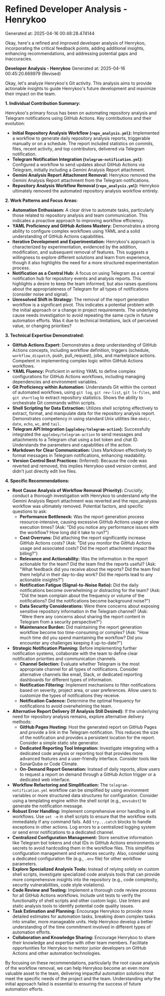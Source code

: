 # Refined Developer Analysis - Henrykoo
Generated at: 2025-04-16 00:48:28.474144

Okay, here's a refined and improved developer analysis of Henrykoo, incorporating the critical feedback points, adding additional insights, enhancing recommendations, and addressing potential gaps and inaccuracies.

**Developer Analysis - Henrykoo**
Generated at: 2025-04-16 00:45:20.668979 (Revised)

Okay, let's analyze Henrykoo's Git activity.  This analysis aims to provide actionable insights to guide Henrykoo's future development and maximize their impact on the team.

**1. Individual Contribution Summary:**

Henrykoo's primary focus has been on automating repository analysis and Telegram notifications using GitHub Actions. Key contributions and their evolution:

*   **Initial Repository Analysis Workflow (`repo_analysis.yml`):**  Implemented a workflow to generate daily repository analysis reports, triggerable manually or on a schedule. The report included statistics on commits, files, recent activity, and top contributors, delivered via Telegram notification.
*   **Telegram Notification Integration (`telegram-notification.yml`):** Configured a workflow to send updates about GitHub Actions via Telegram, initially including a Gemini Analysis Report attachment.
*   **Gemini Analysis Report Attachment Removal:** Henrykoo removed the Gemini Analysis Report attachment from the Telegram notifications.
*   **Repository Analysis Workflow Removal (`repo_analysis.yml`):** Henrykoo ultimately removed the automated repository analysis workflow entirely.

**2. Work Patterns and Focus Areas:**

*   **Automation Enthusiasm:**  A clear drive to automate tasks, particularly those related to repository analysis and team communication.  This indicates a proactive approach to improving workflow efficiency.
*   **YAML Proficiency and GitHub Actions Mastery:** Demonstrates a strong ability to configure complex workflows using YAML and a solid understanding of GitHub Actions capabilities.
*   **Iterative Development and Experimentation:** Henrykoo's approach is characterized by experimentation, evidenced by the addition, modification, and subsequent removal of features. This suggests a willingness to explore different solutions and learn from experience, though it also highlights the need for a more structured experimentation process.
*   **Notification as a Central Hub:** A focus on using Telegram as a central notification hub for repository events and analysis reports. This highlights a desire to keep the team informed, but also raises questions about the appropriateness of Telegram for all types of notifications (consider noise and signal).
*   **Unresolved Shift in Strategy:** The removal of the report generation workflow is a significant pivot. This indicates a potential problem with the initial approach or a change in project requirements. The underlying cause needs investigation to avoid repeating the same cycle in future automation efforts.  Was it due to technical limitations, lack of perceived value, or changing priorities?

**3. Technical Expertise Demonstrated:**

*   **GitHub Actions Expert:**  Demonstrates a deep understanding of GitHub Actions concepts, including workflow definition, triggers (schedule, `workflow_dispatch`, push, pull\_request), jobs, and marketplace actions.  Competent in implementing complex logic within GitHub Actions workflows.
*   **YAML Fluency:** Proficient in writing YAML to define complex configurations for GitHub Actions workflows, including managing dependencies and environment variables.
*   **Git Proficiency within Automation:**  Understands Git within the context of automated workflows, using `git log`, `git rev-list`, `git ls-files`, and `git shortlog` to extract repository statistics. Shows the ability to orchestrate Git commands within scripts.
*   **Shell Scripting for Data Extraction:** Utilizes shell scripting effectively to extract, format, and manipulate data for the repository analysis report. Demonstrates competency in using standard Unix utilities like `mkdir`, `date`, `echo`, `wc`, and `tail`.
*   **Telegram API Integration (`appleboy/telegram-action`):** Successfully integrated the `appleboy/telegram-action` to send messages and attachments to a Telegram chat using a bot token and chat ID. Understands the parameters and capabilities of the action.
*   **Markdown for Clear Communication:** Uses Markdown effectively to format messages in Telegram notifications, enhancing readability.
*   **Version Control Best Practices:** (Inferred): Because the code was reverted and removed, this implies Henrykoo used version control, and didn't just directly edit live files.

**4. Specific Recommendations:**

*   **Root Cause Analysis of Workflow Removal (Priority):** *Crucially*, conduct a thorough investigation with Henrykoo to understand *why* the Gemini Analysis Report attachment was reverted and the repo\_analysis workflow was ultimately removed. Potential factors, and specific questions to ask:
    *   **Performance Bottleneck:** Was the report generation process resource-intensive, causing excessive GitHub Actions usage or slow execution times? (Ask: "Did you notice any performance issues with the workflow? How long did it take to run?")
    *   **Cost Overruns:** Did attaching the report significantly increase GitHub Actions costs? (Ask: "Did you monitor the GitHub Actions usage and associated costs? Did the report attachment impact the billing?")
    *   **Relevance and Actionability:** Was the information in the report actionable for the team? Did the team find the reports useful? (Ask: "What feedback did you receive about the reports? Did the team find them helpful in their day-to-day work? Did the reports lead to any actionable insights?")
    *   **Notification Fatigue (Signal-to-Noise Ratio):** Did the daily notifications become overwhelming or distracting for the team? (Ask: "Did the team complain about the frequency or volume of the notifications? Did the notifications become background noise?")
    *   **Data Security Considerations:** Were there concerns about exposing sensitive repository information in the Telegram channel? (Ask: "Were there any concerns about sharing the report content in Telegram from a security perspective?")
    *   **Maintenance Burden:** Did maintaining the report generation workflow become too time-consuming or complex? (Ask: "How much time did you spend maintaining the workflow? Did you encounter any challenges keeping it up-to-date?")
*   **Strategic Notification Planning:** Before implementing further notification systems, collaborate with the team to define clear notification priorities and communication channels.
    *   **Channel Selection:** Evaluate whether Telegram is the most appropriate channel for all types of notifications. Consider alternative channels like email, Slack, or dedicated reporting dashboards for different types of information.
    *   **Notification Filtering:** Implement mechanisms to filter notifications based on severity, project area, or user preferences. Allow users to customize the types of notifications they receive.
    *   **Notification Cadence:** Determine the optimal frequency for notifications to avoid overwhelming the team.
*   **Alternative Report Delivery (If Analysis Still Desired):** If the underlying need for repository analysis remains, explore alternative delivery methods:
    *   **GitHub Pages Hosting:** Host the generated report on GitHub Pages and provide a link in the Telegram notification. This reduces the size of the notification and provides a persistent location for the report.  Consider a simple static site generator.
    *   **Dedicated Reporting Tool Integration:** Investigate integrating with a dedicated code analysis or reporting tool that provides more advanced features and a user-friendly interface.  Consider tools like SonarQube or Code Climate.
    *   **On-Demand Report Generation:** Instead of daily reports, allow users to request a report on demand through a GitHub Action trigger or a dedicated web interface.
*   **Workflow Refactoring and Simplification:** The `telegram-notification.yml` workflow can be simplified by using environment variables or more structured data structures for configuration. Consider using a templating engine within the shell script (e.g., `envsubst`) to generate the notification message.
*   **Robust Error Handling:** Implement comprehensive error handling in all workflows. Use `set -e` in shell scripts to ensure that the workflow exits immediately if any command fails. Add `try...catch` blocks to handle exceptions in other actions. Log errors to a centralized logging system or send error notifications to a dedicated channel.
*   **Centralized Configuration Management:** Store sensitive information like Telegram bot tokens and chat IDs in GitHub Actions environments or secrets to avoid hardcoding them in the workflow files. This simplifies configuration management and enhances security. Also, consider using a dedicated configuration file (e.g., `.env` file) for other workflow parameters.
*   **Explore Specialized Analysis Tools:** Instead of relying solely on custom shell scripts, investigate specialized code analysis tools that can provide more comprehensive insights into the repository (e.g., code complexity, security vulnerabilities, code style violations).
*   **Code Review and Testing:** Implement a thorough code review process for all GitHub Actions workflows. Include unit tests to verify the functionality of shell scripts and other custom logic. Use linters and static analysis tools to identify potential code quality issues.
*   **Task Estimation and Planning:** Encourage Henrykoo to provide more detailed estimates for automation tasks, breaking down complex tasks into smaller, more manageable units. Help Henrykoo develop a better understanding of the time commitment involved in different types of automation efforts.
*   **Collaboration and Knowledge Sharing:** Encourage Henrykoo to share their knowledge and expertise with other team members. Facilitate opportunities for Henrykoo to mentor junior developers on GitHub Actions and other automation technologies.

By focusing on these recommendations, particularly the root cause analysis of the workflow removal, we can help Henrykoo become an even more valuable asset to the team, delivering impactful automation solutions that meet the specific needs of the project and the team.  Understanding *why* the initial approach failed is essential to ensuring the success of future automation efforts.
